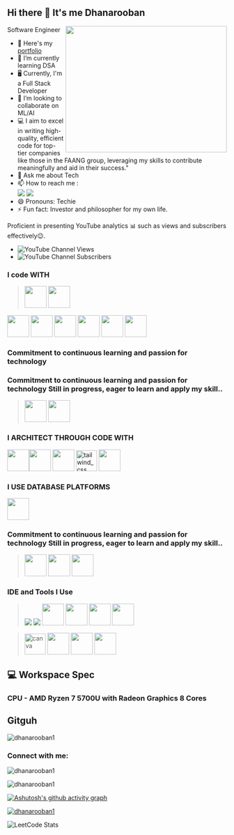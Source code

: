 ## Hi there 👋 It's me Dhanarooban

Software Engineer 
<img align="right" width="370" height="290" src="https://i.pinimg.com/originals/47/f0/34/47f0342cec72b800463bf003eac1257e.gif">
- 🔭 Here's my [portfolio](https://portfolio-website-nm7o.vercel.app/)                                                 
- 🌱 I’m currently learning DSA
- 🖥️ Currently, I'm a Full Stack Developer 
- 👯 I’m looking to collaborate on ML/AI
- 💻 I aim to excel in writing high-quality, efficient code for top-tier companies like those in the FAANG group, leveraging my skills to contribute meaningfully and aid in their success."    
- 💬 Ask me about Tech
- 📫 How to reach me :
<br /> [<img src="https://img.shields.io/badge/Twitter-1DA1F2?style=for-the-badge&logo=twitter&logoColor=white" />](https://twitter.com/Dhana413078) [<img src="https://img.shields.io/badge/LinkedIn-0077B5?style=for-the-badge&logo=linkedin&logoColor=white" />](www.linkedin.com/in/dhanarooban-tech-journey)
- 😄 Pronouns: Techie
- ⚡ Fun fact: Investor and philosopher for my own life.

Proficient in presenting YouTube analytics 📊 such as views and subscribers effectively😉.
- ![YouTube Channel Views](https://img.shields.io/youtube/channel/views/UCvXYLTOPH7jcLkkkj7XkxbA)
- ![YouTube Channel Subscribers](https://img.shields.io/youtube/channel/subscribers/UCvXYLTOPH7jcLkkkj7XkxbA) 


### I code WITH
><img height="50" width="50" src="https://img.icons8.com/color/48/000000/python.png" /> <img height="50" width="50" src="https://img.icons8.com/color/48/000000/c-programming.png" />
 <img height="50" width="50" src="https://img.icons8.com/color/48/000000/html-5.png" />
<img height="50" width="50" src="https://img.icons8.com/color/48/000000/java-coffee-cup-logo.png" />
<img height="50" width="50" src="https://img.icons8.com/color/48/000000/javascript.png"/>
 <img height="50" width="50" src="https://img.icons8.com/color/48/000000/c-plus-plus-logo.png" />
 <img height="50" width="50" src="https://img.icons8.com/color/48/000000/tensorflow.png"/> 
<img height="50" width="50" src="https://img.icons8.com/color/48/000000/nodejs.png"/> 

### Commitment to continuous learning and passion for technology

### Commitment to continuous learning and passion for technology Still in progress, eager to learn and apply my skill.. 

> <img height="50" width="50" src="https://img.icons8.com/fluency/48/000000/handlebar-mustache.png"/> <img height="50" width="50" src="https://img.icons8.com/color/48/000000/spring-logo.png"/>



### I ARCHITECT THROUGH CODE WITH
 <img height="50" width="50" src="https://img.icons8.com/color/48/000000/css3.png" /><img height="50" width="50" src="https://img.icons8.com/color/48/000000/bootstrap.png" />
 <img height="50" width="50" src="https://img.icons8.com/color/48/000000/react-native.png"/> 
 <img width="48" height="48" src="https://img.icons8.com/plasticine/100/tailwind_css.png" alt="tailwind_css"/>
 <img height="50" width="50" src="https://img.icons8.com/color/48/000000/sass.png"/> 

 
 ### I USE DATABASE PLATFORMS
 <img height="50" width="50" src="https://img.icons8.com/color/48/000000/mongodb.png"/> 


### Commitment to continuous learning and passion for technology Still in progress, eager to learn and apply my skill.. 

> <img height="50" width="50" src="https://img.icons8.com/color/48/null/graphql.png"/> <img height="50" width="50" src="https://img.icons8.com/color/48/000000/google-firebase-console.png"/> <img height="50" width="50" src="https://img.icons8.com/color/48/000000/mysql-logo.png"/>

### IDE and Tools I Use
> <img src="https://img.shields.io/badge/Vercel-000000?style=for-the-badge&logo=vercel&logoColor=white" /> <img src="https://img.shields.io/badge/Netlify-00C7B7?style=for-the-badge&logo=netlify&logoColor=white" /> <img height="50" width="50" src="https://img.icons8.com/color/48/000000/visual-studio-code-2019.png"/> <img height="50" width="50" src="https://img.icons8.com/color/48/000000/pycharm.png"/>  <img height="50" width="50" src="https://img.icons8.com/color/50/000000/git.png"/> <img height="50" width="50" src="https://img.icons8.com/dusk/64/000000/anaconda.png"/> 

> <img width="48" height="48" src="https://img.icons8.com/fluency/48/canva.png" alt="canva"/> <img height="50" src="https://img.icons8.com/color/480/null/notion--v1.png" /> <img height="50" width="50" src="https://img.icons8.com/doodle/48/000000/adobe-photoshop.png"/> <img height="50" width="50" src="https://img.icons8.com/color/48/000000/figma--v1.png"/>

## 💻 Workspace Spec 
### CPU - AMD Ryzen 7 5700U with Radeon Graphics 8 Cores

## Gitguh

<p align="left"> <img src="https://komarev.com/ghpvc/?username=dhanarooban1&label=Profile%20views&color=0e75b6&style=flat" alt="dhanarooban1" /> </p>


<h3 align="left">Connect with me:</h3>
<p align="left">
</p>

<p><img align="center" src="https://github-readme-stats.vercel.app/api/top-langs?username=dhanarooban1&show_icons=true&locale=en&layout=compact" alt="dhanarooban1" /></p>


<p><img align="center" src="https://github-readme-streak-stats.herokuapp.com/?user=dhanarooban1&" alt="dhanarooban1" /></p>

[![Ashutosh's github activity graph](https://github-readme-activity-graph.vercel.app/graph?username=Dhanarooban1&bg_color=000000&color=ffffff&line=00ff33&point=ffffff&area=true&hide_border=true)](https://github.com/ashutosh00710/github-readme-activity-graph)


<p align="left"> <a href="https://github.com/ryo-ma/github-profile-trophy"><img src="https://github-profile-trophy.vercel.app/?username=dhanarooban1" alt="dhanarooban1" /></a> </p>


![LeetCode Stats](https://leetcard.jacoblin.cool/dhanarooban?theme=dark&font=Marcellus&ext=heatmap)
